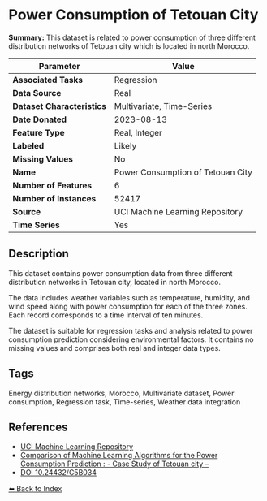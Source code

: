 # Power Consumption of Tetouan City

**Summary:** This dataset is related to power consumption of three different distribution networks of Tetouan city which is located in north Morocco.

| Parameter | Value |
| --- | --- |
| **Associated Tasks** | Regression |
| **Data Source** | Real |
| **Dataset Characteristics** | Multivariate, Time-Series |
| **Date Donated** | 2023-08-13 |
| **Feature Type** | Real, Integer |
| **Labeled** | Likely |
| **Missing Values** | No |
| **Name** | Power Consumption of Tetouan City |
| **Number of Features** | 6 |
| **Number of Instances** | 52417 |
| **Source** | UCI Machine Learning Repository |
| **Time Series** | Yes |

## Description

This dataset contains power consumption data from three different distribution networks in Tetouan city, located in north Morocco.

The data includes weather variables such as temperature, humidity, and wind speed along with power consumption for each of the three zones. Each record corresponds to a time interval of ten minutes.

The dataset is suitable for regression tasks and analysis related to power consumption prediction considering environmental factors. It contains no missing values and comprises both real and integer data types.

## Tags

Energy distribution networks, Morocco, Multivariate dataset, Power consumption, Regression task, Time-series, Weather data integration

## References

- [UCI Machine Learning Repository](https://archive.ics.uci.edu/dataset/849/power+consumption+of+tetouan+city)
- [Comparison of Machine Learning Algorithms for the Power Consumption Prediction : - Case Study of Tetouan city –](https://www.semanticscholar.org/paper/177512e766fe5d8624a1b3e93abd11082ac37b3f)
- [DOI 10.24432/C5B034](https://doi.org/10.24432/C5B034)

[⬅️ Back to Index](../README.md)
